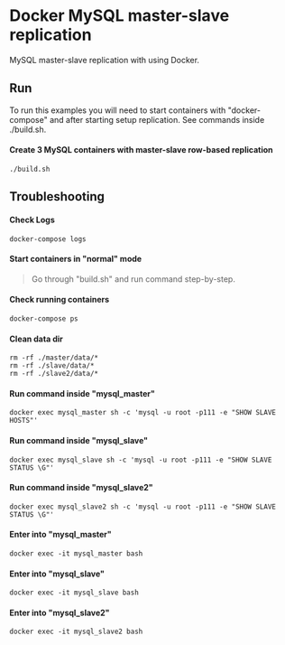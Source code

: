 Docker MySQL master-slave replication 
========================

MySQL master-slave replication with using Docker. 

## Run

To run this examples you will need to start containers with "docker-compose" 
and after starting setup replication. See commands inside ./build.sh. 

#### Create 3 MySQL containers with master-slave row-based replication 

```
./build.sh
```



## Troubleshooting

#### Check Logs

```
docker-compose logs
```

#### Start containers in "normal" mode

> Go through "build.sh" and run command step-by-step.

#### Check running containers

```
docker-compose ps
```

#### Clean data dir

```
rm -rf ./master/data/*
rm -rf ./slave/data/*
rm -rf ./slave2/data/*
```

#### Run command inside "mysql_master"

```
docker exec mysql_master sh -c 'mysql -u root -p111 -e "SHOW SLAVE HOSTS"'
```

#### Run command inside "mysql_slave"

```
docker exec mysql_slave sh -c 'mysql -u root -p111 -e "SHOW SLAVE STATUS \G"'
```

#### Run command inside "mysql_slave2"

```
docker exec mysql_slave2 sh -c 'mysql -u root -p111 -e "SHOW SLAVE STATUS \G"'
```

#### Enter into "mysql_master"

```
docker exec -it mysql_master bash
```

#### Enter into "mysql_slave"

```
docker exec -it mysql_slave bash
```
#### Enter into "mysql_slave2"

```
docker exec -it mysql_slave2 bash
```
